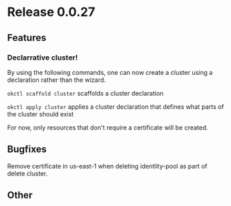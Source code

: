 # Release 0.0.27

## Features

### Declarrative cluster!

By using the following commands, one can now create a cluster using a declaration rather than the wizard.

`okctl scaffold cluster` scaffolds a cluster declaration

`okctl apply cluster` applies a cluster declaration that defines what parts of the cluster should exist

For now, only resources that don't require a certificate will be created. 

## Bugfixes
Remove certificate in us-east-1 when deleting identlity-pool as part of delete cluster.

## Other

